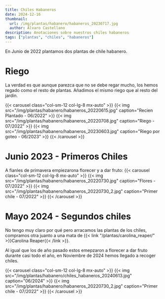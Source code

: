 ```yaml
---
title: Chiles Habaneros
date: 2024-12-16
thumbnail:
  url: /img/plantas/habanero/habaneros_20230717.jpg
  author: Álvaro Castellano
description: Anotaciones sobre nuestros chiles habaneros
tags: ["plantas", "chiles", "habaneros"]
---
```


En Junio de 2022 plantamos dos plantas de chile habanero.

# Riego

La verdad es que aunque parezca que no se debe regar mucho, los hemos regado como el resto de plantas. Añadimos el mismo riego que al resto del jardín.

{{< carousel class="col-sm-12 col-lg-8 mx-auto" >}}
{{< img src="/img/plantas/habanero/habaneros_20220615.jpg" caption="Recien Plantado - 06/2022" >}}
{{< img src="/img/plantas/habanero/habaneros_20220708.jpg" caption="Riego - 07/2022" >}}
{{< img src="/img/plantas/habanero/habaneros_20230603.jpg" caption="Riego por goteo - 06/2023" >}}
{{< /carousel >}}

# Junio 2023 - Primeros Chiles

A fianles de primavera empiezarona florecer y a dar fruto:
{{< carousel class="col-sm-12 col-lg-8 mx-auto" >}}
{{< img src="/img/plantas/habanero/habaneros_20220730.jpg" caption="Flores - 07/2022" >}}
{{< img src="/img/plantas/habanero/habaneros_20220730_2.jpg" caption="Primer chile - 07/2022" >}}
{{< /carousel >}}

# Mayo 2024 - Segundos chiles

No tengo muy claro por qué pero arracamos las plantas de los chiles, compramos otra juanto a una mata de {{< link "/plantas/carolina_reaper/" >}}Carolina Reaper{{< /link >}}.

Al igual que los de año pasado estos emepzaron a florecer a dar fruto durante casi todo el año, en Noviembre de 2024 hemos llegado a recoger chiles.

{{< carousel class="col-sm-12 col-lg-8 mx-auto" >}}
{{< img src="/img/plantas/habanero/chiles_habaneros_20240613.jpg" caption="06/2024" >}}
{{< img src="/img/plantas/habanero/habaneros_20220730_2.jpg" caption="Primer chile - 07/2022" >}}
{{< /carousel >}}
